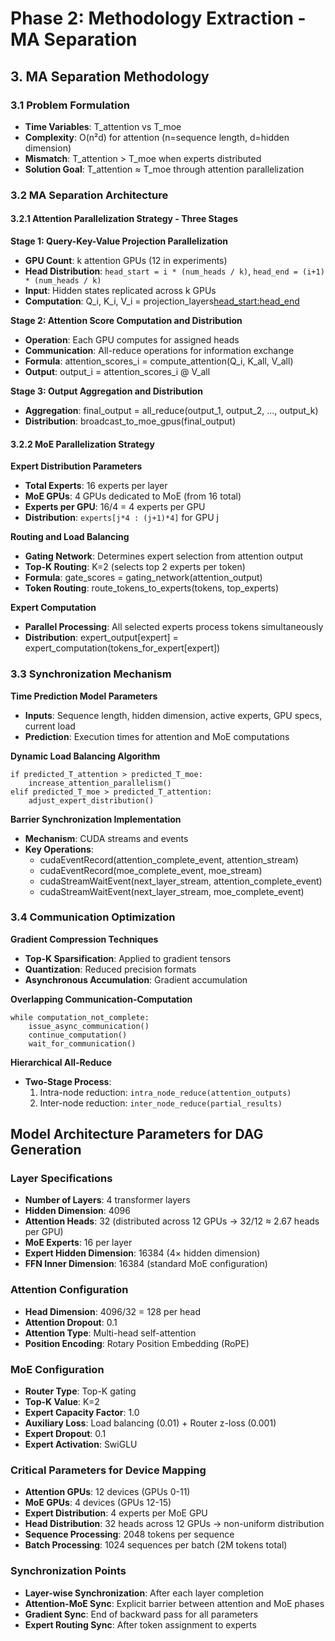 # Phase 2: Methodology Extraction - MA Separation

## 3. MA Separation Methodology

### 3.1 Problem Formulation
- **Time Variables**: T_attention vs T_moe
- **Complexity**: O(n²d) for attention (n=sequence length, d=hidden dimension)
- **Mismatch**: T_attention > T_moe when experts distributed
- **Solution Goal**: T_attention ≈ T_moe through attention parallelization

### 3.2 MA Separation Architecture

#### 3.2.1 Attention Parallelization Strategy - Three Stages

**Stage 1: Query-Key-Value Projection Parallelization**
- **GPU Count**: k attention GPUs (12 in experiments)
- **Head Distribution**: `head_start = i * (num_heads / k)`, `head_end = (i+1) * (num_heads / k)`
- **Input**: Hidden states replicated across k GPUs
- **Computation**: Q_i, K_i, V_i = projection_layers[head_start:head_end](input)

**Stage 2: Attention Score Computation and Distribution**
- **Operation**: Each GPU computes for assigned heads
- **Communication**: All-reduce operations for information exchange
- **Formula**: attention_scores_i = compute_attention(Q_i, K_all, V_all)
- **Output**: output_i = attention_scores_i @ V_all

**Stage 3: Output Aggregation and Distribution**
- **Aggregation**: final_output = all_reduce(output_1, output_2, ..., output_k)
- **Distribution**: broadcast_to_moe_gpus(final_output)

#### 3.2.2 MoE Parallelization Strategy

**Expert Distribution Parameters**
- **Total Experts**: 16 experts per layer
- **MoE GPUs**: 4 GPUs dedicated to MoE (from 16 total)
- **Experts per GPU**: 16/4 = 4 experts per GPU
- **Distribution**: `experts[j*4 : (j+1)*4]` for GPU j

**Routing and Load Balancing**
- **Gating Network**: Determines expert selection from attention output
- **Top-K Routing**: K=2 (selects top 2 experts per token)
- **Formula**: gate_scores = gating_network(attention_output)
- **Token Routing**: route_tokens_to_experts(tokens, top_experts)

**Expert Computation**
- **Parallel Processing**: All selected experts process tokens simultaneously
- **Distribution**: expert_output[expert] = expert_computation(tokens_for_expert[expert])

### 3.3 Synchronization Mechanism

**Time Prediction Model Parameters**
- **Inputs**: Sequence length, hidden dimension, active experts, GPU specs, current load
- **Prediction**: Execution times for attention and MoE computations

**Dynamic Load Balancing Algorithm**
```
if predicted_T_attention > predicted_T_moe:
    increase_attention_parallelism()
elif predicted_T_moe > predicted_T_attention:
    adjust_expert_distribution()
```

**Barrier Synchronization Implementation**
- **Mechanism**: CUDA streams and events
- **Key Operations**:
  - cudaEventRecord(attention_complete_event, attention_stream)
  - cudaEventRecord(moe_complete_event, moe_stream)
  - cudaStreamWaitEvent(next_layer_stream, attention_complete_event)
  - cudaStreamWaitEvent(next_layer_stream, moe_complete_event)

### 3.4 Communication Optimization

**Gradient Compression Techniques**
- **Top-K Sparsification**: Applied to gradient tensors
- **Quantization**: Reduced precision formats
- **Asynchronous Accumulation**: Gradient accumulation

**Overlapping Communication-Computation**
```
while computation_not_complete:
    issue_async_communication()
    continue_computation()
    wait_for_communication()
```

**Hierarchical All-Reduce**
- **Two-Stage Process**:
  1. Intra-node reduction: `intra_node_reduce(attention_outputs)`
  2. Inter-node reduction: `inter_node_reduce(partial_results)`

## Model Architecture Parameters for DAG Generation

### Layer Specifications
- **Number of Layers**: 4 transformer layers
- **Hidden Dimension**: 4096
- **Attention Heads**: 32 (distributed across 12 GPUs → 32/12 ≈ 2.67 heads per GPU)
- **MoE Experts**: 16 per layer
- **Expert Hidden Dimension**: 16384 (4× hidden dimension)
- **FFN Inner Dimension**: 16384 (standard MoE configuration)

### Attention Configuration
- **Head Dimension**: 4096/32 = 128 per head
- **Attention Dropout**: 0.1
- **Attention Type**: Multi-head self-attention
- **Position Encoding**: Rotary Position Embedding (RoPE)

### MoE Configuration
- **Router Type**: Top-K gating
- **Top-K Value**: K=2
- **Expert Capacity Factor**: 1.0
- **Auxiliary Loss**: Load balancing (0.01) + Router z-loss (0.001)
- **Expert Dropout**: 0.1
- **Expert Activation**: SwiGLU

### Critical Parameters for Device Mapping
- **Attention GPUs**: 12 devices (GPUs 0-11)
- **MoE GPUs**: 4 devices (GPUs 12-15)
- **Expert Distribution**: 4 experts per MoE GPU
- **Head Distribution**: 32 heads across 12 GPUs → non-uniform distribution
- **Sequence Processing**: 2048 tokens per sequence
- **Batch Processing**: 1024 sequences per batch (2M tokens total)

### Synchronization Points
- **Layer-wise Synchronization**: After each layer completion
- **Attention-MoE Sync**: Explicit barrier between attention and MoE phases
- **Gradient Sync**: End of backward pass for all parameters
- **Expert Routing Sync**: After token assignment to experts
